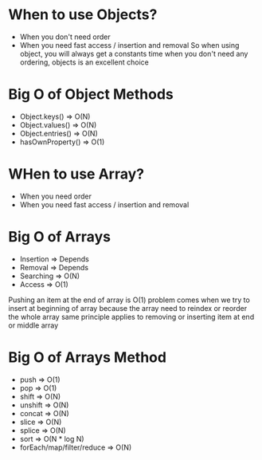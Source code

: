 # When to use Objects?

- When you don't need order
- When you need fast access / insertion and removal
  So when using object, you will always get a constants time
  when you don't need any ordering, objects is an excellent choice

# Big O of Object Methods

- Object.keys() => O(N)
- Object.values() => O(N)
- Object.entries() => O(N)
- hasOwnProperty() => O(1)

# WHen to use Array?

- When you need order
- When you need fast access / insertion and removal

# Big O of Arrays

- Insertion => Depends
- Removal => Depends
- Searching => O(N)
- Access => O(1)

Pushing an item at the end of array is O(1)
problem comes when we try to insert at beginning of array
because the array need to reindex or reorder the whole array
same principle applies to removing or inserting item at end or middle array

# Big O of Arrays Method

- push  =>  O(1)
- pop  =>  O(1)
- shift  =>  O(N)
- unshift  =>  O(N)
- concat  =>  O(N)
- slice  =>  O(N)
- splice  =>  O(N)
- sort  =>  O(N * log N)
- forEach/map/filter/reduce  =>  O(N)

